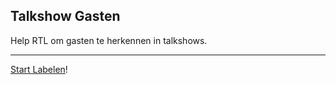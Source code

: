## Talkshow Gasten

Help RTL om gasten te herkennen in talkshows.

* * *

[Start Labelen](https://app.labelbox.com/go-label/cklrpo04v28gg0789ciu73t7k)!